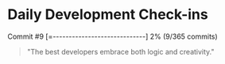# Daily Development Check-ins

Commit #9
[=-----------------------------] 2% (9/365 commits)

> "The best developers embrace both logic and creativity."